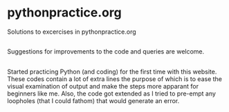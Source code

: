# pythonpractice.org
Solutions to excercises in pythonpractice.org

##
Suggestions for improvements to the code and queries are welcome.

##
Started practicing Python (and coding) for the first time with this website.
These codes contain a lot of extra lines the purpose of which is to ease the visual examination of output 
and make the steps more apparant for beginners like me. 
Also, the code got extended as I tried to pre-empt any loopholes (that I could fathom) that would generate an error.

